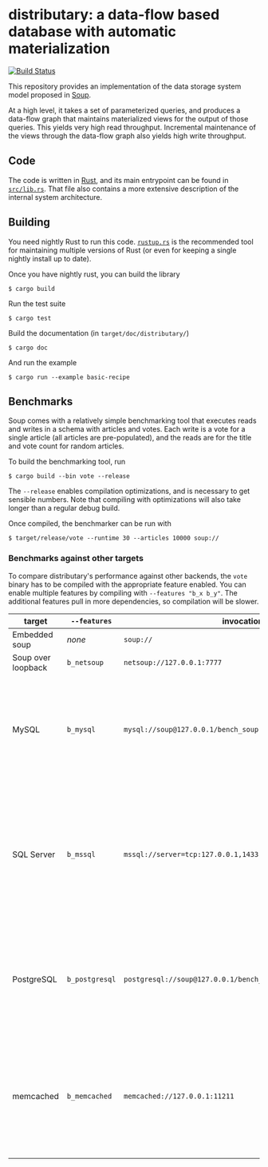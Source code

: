 # distributary: a data-flow based database with automatic materialization

[![Build Status](https://travis-ci.org/mit-pdos/distributary.svg?branch=master)](https://travis-ci.org/mit-pdos/distributary)

This repository provides an implementation of the data storage system
model proposed in [Soup](https://pdos.csail.mit.edu/projects/soup.html).

At a high level, it takes a set of parameterized queries, and produces a
data-flow graph that maintains materialized views for the output of
those queries. This yields very high read throughput. Incremental
maintenance of the views through the data-flow graph also yields high
write throughput.

## Code

The code is written in [Rust](https://www.rust-lang.org/en-US/), and its
main entrypoint can be found in [`src/lib.rs`](src/lib.rs). That file
also contains a more extensive description of the internal system
architecture.

## Building

You need nightly Rust to run this code. [`rustup.rs`](https://rustup.rs/)
is the recommended tool for maintaining multiple versions of Rust (or
even for keeping a single nightly install up to date).

Once you have nightly rust, you can build the library
```console
$ cargo build
```

Run the test suite
```console
$ cargo test
```

Build the documentation (in `target/doc/distributary/`)
```console
$ cargo doc
```

And run the example
```console
$ cargo run --example basic-recipe
```

## Benchmarks

Soup comes with a relatively simple benchmarking tool that executes
reads and writes in a schema with articles and votes. Each write is a
vote for a single article (all articles are pre-populated), and the
reads are for the title and vote count for random articles.

To build the benchmarking tool, run
```console
$ cargo build --bin vote --release
```

The `--release` enables compilation optimizations, and is necessary to
get sensible numbers. Note that compiling with optimizations will also
take longer than a regular debug build.

Once compiled, the benchmarker can be run with
```console
$ target/release/vote --runtime 30 --articles 10000 soup://
```

### Benchmarks against other targets

To compare distributary's performance against other backends, the `vote`
binary has to be compiled with the appropriate feature enabled. You can
enable multiple features by compiling with `--features "b_x b_y"`. The
additional features pull in more dependencies, so compilation will be
slower.

| target | `--features` | invocation argument | notes
|--------|--------------|------------|------
| Embedded soup | *none* | `soup://` |
| Soup over loopback | `b_netsoup` | `netsoup://127.0.0.1:7777` |
| MySQL | `b_mysql` | `mysql://soup@127.0.0.1/bench_soup` | `soup` is the user, `bench_soup` the database -- note that the user must be allowed to drop and re-create the database.
| SQL Server | `b_mssql` | `mssql://server=tcp:127.0.0.1,1433;user=soup;pwd=password;/bench_soup` | `soup` is the user, `password` their password, `bench_soup` the database -- note that the user must be allowed to drop and re-create the database.
| PostgreSQL | `b_postgresql` | `postgresql://soup@127.0.0.1/bench_soup` | `soup` is the user, `bench_soup` the database -- note that the user must be allowed to drop and re-create the database.
| memcached | `b_memcached` | `memcached://127.0.0.1:11211` | the benchmarker does not purge the cache before starting, so you may want to restart memcached before running.
